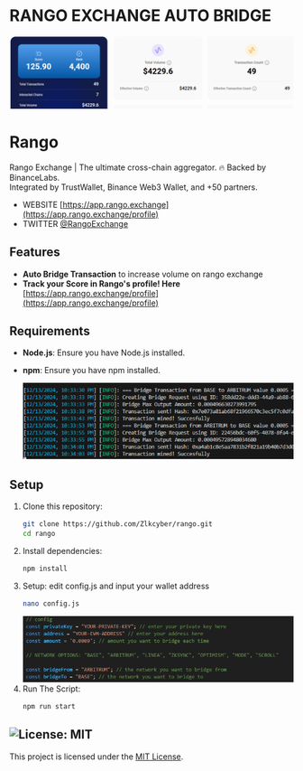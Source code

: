 # RANGO EXCHANGE AUTO BRIDGE
![banner](assets/image-2.png)


# Rango
Rango Exchange | The ultimate cross-chain aggregator. 🔥 Backed by BinanceLabs.                             
Integrated by TrustWallet, Binance Web3 Wallet, and +50 partners.
- WEBSITE [https://app.rango.exchange](https://app.rango.exchange/profile)
- TWITTER [@RangoExchange](https://x.com/RangoExchange)


## Features

- **Auto Bridge Transaction** to increase volume on rango exchange
- **Track your Score in Rango's profile! Here** [https://app.rango.exchange/profile](https://app.rango.exchange/profile)

## Requirements

- **Node.js**: Ensure you have Node.js installed.
- **npm**: Ensure you have npm installed.

    ![banner](assets/image-1.png)
## Setup

1. Clone this repository:
   ```bash
   git clone https://github.com/Zlkcyber/rango.git
   cd rango
   ```
2. Install dependencies:
   ```bash
   npm install
   ```
3. Setup: edit config.js and input your wallet address
   ```bash
   nano config.js
   ```
   ![CONFIG](assets/image-3.png)
4. Run The Script:
   ```bash
   npm run start
   ```



## ![License: MIT](https://img.shields.io/badge/License-MIT-yellow.svg)

This project is licensed under the [MIT License](LICENSE).
